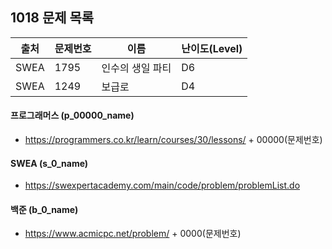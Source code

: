 ## 1018 문제 목록




| 출처 | 문제번호 | 이름             | 난이도(Level) |
| ---- | -------- | ---------------- | ------------- |
| SWEA | 1795     | 인수의 생일 파티 | D6            |
| SWEA | 1249     | 보급로           | D4            |



#### 프로그래머스 (p_00000_name)

- https://programmers.co.kr/learn/courses/30/lessons/ + 00000(문제번호)

#### SWEA (s_0_name)

- https://swexpertacademy.com/main/code/problem/problemList.do

#### 백준 (b_0_name)

- https://www.acmicpc.net/problem/ + 0000(문제번호)

